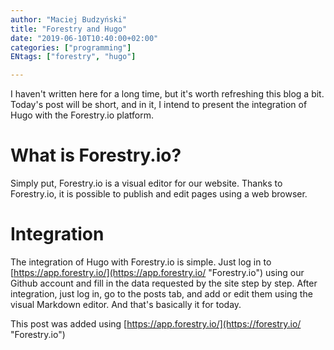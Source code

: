 ```yaml
---
author: "Maciej Budzyński"
title: "Forestry and Hugo"
date: "2019-06-10T10:40:00+02:00"
categories: ["programming"]
ENtags: ["forestry", "hugo"]

---
```


I haven't written here for a long time, but it's worth refreshing this blog a bit. Today's post will be short, and in it, I intend to present the integration of Hugo with the Forestry.io platform.

<!--more-->

# What is Forestry.io?

Simply put, Forestry.io is a visual editor for our website. Thanks to Forestry.io, it is possible to publish and edit pages using a web browser.

# Integration

The integration of Hugo with Forestry.io is simple. Just log in to [https://app.forestry.io/](https://app.forestry.io/ "Forestry.io") using our Github account and fill in the data requested by the site step by step. After integration, just log in, go to the posts tab, and add or edit them using the visual Markdown editor. And that's basically it for today.

This post was added using [https://app.forestry.io/](https://forestry.io/ "Forestry.io")